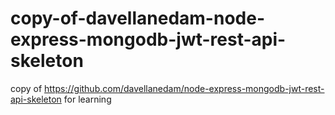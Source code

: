 # copy-of-davellanedam-node-express-mongodb-jwt-rest-api-skeleton
copy of https://github.com/davellanedam/node-express-mongodb-jwt-rest-api-skeleton for learning
